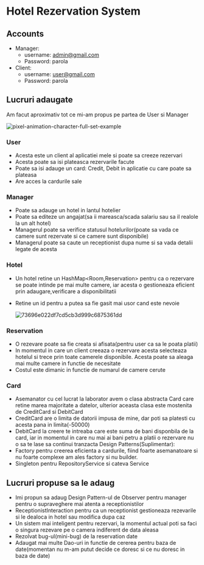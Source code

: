 # Hotel Rezervation System

## Accounts
- Manager:
  -  username: admin@gmail.com
  -  Password: parola
- Client:
  -  username: user@gmail.com
  -  Password: parola

## Lucruri adaugate
 Am facut aproximativ tot ce mi-am propus pe partea de User si Manager
 
 ![pixel-animation-character-full-set-example](https://github.com/DariusCorneciu/Hotel-Rezervation-System/assets/116907008/095085c1-95b6-4812-965d-6de82d0ea356)
### User
- Acesta este un client al aplicatiei mele si poate sa creeze rezervari
- Acesta poate sa isi plateasca rezervarile facute
- Poate sa isi adauge un card: Credit, Debit in aplicatie cu care poate sa plateasa
- Are acces la cardurile sale
### Manager
- Poate sa adauge un hotel in lantul hotelier
- Poate sa editeze un angajat(sa ii mareasca/scada salariu sau sa il realole la un alt hotel)
- Managerul poate sa verifice statusul hotelurilor(poate sa vada ce camere sunt rezervate si ce camere sunt disponibile)
- Managerul poate sa caute un receptionist dupa nume si sa vada detalii legate de acesta
### Hotel
- Un hotel retine un HashMap<Room,Reservation> pentru ca o rezervare se poate intinde pe mai multe camere, iar acesta o gestioneaza eficient prin adaugare,verificare a disponibilitatii
- Retine un id pentru a putea sa fie gasit mai usor cand este nevoie

  ![73696e022df7cd5cb3d999c6875361dd](https://github.com/DariusCorneciu/Hotel-Rezervation-System/assets/116907008/3b955d94-9629-4b27-b70f-193e5568c86d)

### Reservation
- O rezevare poate sa fie creata si afisata(pentru user ca sa le poata platii)
- In momentul in care un client creeaza o rezervare acesta selecteaza hotelul si trece prin toate camerele disponibile. Acesta poate sa aleaga mai multe camere in functie de necesitate
- Costul este dimanic in functie de numarul de camere cerute
### Card
- Asemanator cu cel lucrat la laborator avem o clasa abstracta Card care retine marea majoritate a datelor, ulterior aceasta clasa este mostenita de CreditCard si DebitCard
- CreditCard are o limita de datorii impusa de mine, dar poti sa platesti cu acesta pana in limita(-50000)
- DebitCard la creere te intreaba care este suma de bani disponbila de la card, iar in momentul in care nu mai ai bani petru a platii o rezervare nu o sa te lase sa continui tranzacta
Design Patterns(Suplimentar):
- Factory pentru creerea eficienta a cardurile, fiind foarte asemanatoare si nu foarte complexe am ales factory si nu builder.
- Singleton pentru RepositoryService si cateva Service
## Lucruri propuse sa le adaug
- Imi propun sa adaug Design Pattern-ul de Observer pentru manager pentru o supraveghere mai atenta a receptionistilor
- ReceptionistInteraction pentru ca un receptionist gestioneaza rezevarile si le dealoca in hotel sau modifica dupa caz
- Un sistem mai inteligent pentru rezervari, la momentul actual poti sa faci o singura rezevare pe o camera indiferent de data aleasa
- Rezolvat bug-ul(mini-bug) de la reservation date
- Adaugat mai multe Dao-uri in functie de cererea pentru baza de date(momentan nu m-am putut decide ce doresc si ce nu doresc in baza de date)
  

